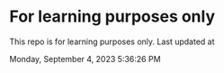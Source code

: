 # For learning purposes only
This repo is for learning purposes only.
Last updated at

Monday, September 4, 2023 5:36:26 PM

